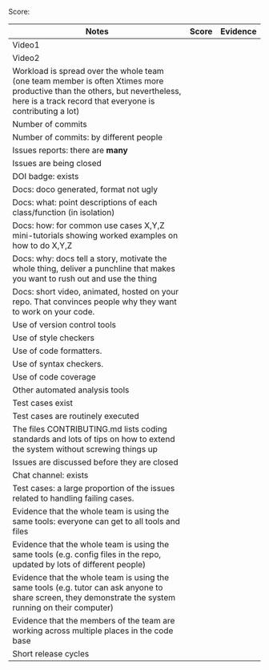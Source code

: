 Score: 

|Notes|Score|Evidence|
|-----|---------|---------|
|Video1|  |  | 
|Video2|  |  | 
|Workload is spread over the whole team (one team member is often Xtimes more productive than the others, but nevertheless, here is a track record that everyone is contributing a lot)|  |  |
|Number of commits|  |  |
|Number of commits: by different people|  |  |
|Issues reports: there are **many**|  |  |
|Issues are being closed|  |  |
|DOI badge: exists|  |  |
|Docs: doco generated, format not ugly |  |  |
|Docs: what: point descriptions of each class/function (in isolation) |  | 
|Docs: how: for common use cases X,Y,Z mini-tutorials showing worked examples on how to do X,Y,Z|  |  |
|Docs: why: docs tell a story, motivate the whole thing, deliver a punchline that makes you want to rush out and use the thing|  |  |
|Docs: short video, animated, hosted on your repo. That convinces people why they want to work on your code.|  |  |
|Use of version control tools|  | 
|Use of style checkers |  |  |
|Use of code formatters. |  |  |
|Use of syntax checkers. |  |  |
|Use of code coverage |  |  |
|Other automated analysis tools|  |  |
|Test cases exist|  |  |
|Test cases are routinely executed|  |  |
|The files CONTRIBUTING.md lists coding standards and lots of tips on how to extend the system without screwing things up|  |  |
|Issues are discussed before they are closed|  |  |
|Chat channel: exists|  |  |
|Test cases: a large proportion of the issues related to handling failing cases.|  |  |
|Evidence that the whole team is using the same tools: everyone can get to all tools and files|  | 
|Evidence that the whole team is using the same tools (e.g. config files in the repo, updated by lots of different people)|  | 
|Evidence that the whole team is using the same tools (e.g. tutor can ask anyone to share screen, they demonstrate the system running on their computer)|  | 
|Evidence that the members of the team are working across multiple places in the code base|  | 
|Short release cycles |  |  |

